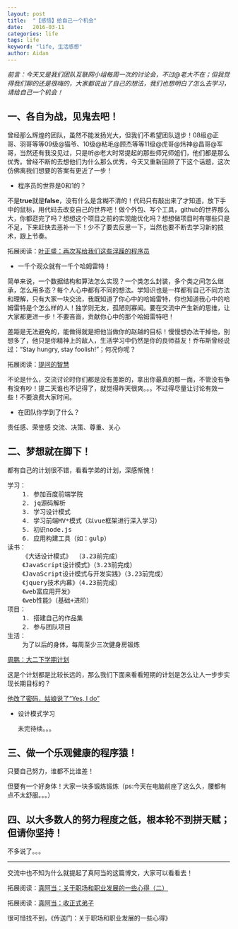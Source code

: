```yaml
---
layout: post
title:  "【感悟】给自己一个机会"
date:   2016-03-11
categories: life
tags: life
keyword: "life, 生活感想"
author: Aidan
---
```


*前言：今天又是我们团队互联网小组每周一次的讨论会，不过@老大不在；但我觉得我们聊的还是很嗨的，大家都说出了自己的想法，我们也想明白了怎么去学习，请给自己一个机会！*

## 一、各自为战，见鬼去吧！

曾经那么辉煌的团队，虽然不能发扬光大，但我们不希望团队退步！08级@正哥、羽哥等等09级@猫爷、10级@粘毛@顾杰等等11级@虎哥@炜神@昌哥@军哥，当然还有我没见过，只是听@老大时常提起的那些师兄师姐们，他们都是那么优秀。曾经不断的去想他们为什么那么优秀，今天又重新回顾了下这个话题，这次仿佛离我们想要的答案有更近了一步！

- 程序员的世界是0和1的？

不是**true**就是**false**，没有什么是含糊不清的！代码只有敲出来了才知道，放下手中的鼠标，用代码去改变自己的世界吧！做个外包、写个工具，github的世界那么大，你都逛完了吗？想想这个项目之前的实现能优化吗？想想做项目时有哪些只是不足，下来赶快去恶补一下！少不了要去反思一下，当然也要不断去学习新的技术，跟上节奏。

拓展阅读：[叶正盛：再次写给我们这些浮躁的程序员](http://blog.csdn.net/yzsind/article/details/6168854)

- 一千个观众就有一千个哈姆雷特！

简单来说，一个数据结构和算法怎么实现？一个类怎么封装，多个类之间怎么继承，怎么用多态？每个人心中都有不同的想法。学知识也是一样都有自己不同方法和理解，只有大家一块交流，我既知道了你心中的哈姆雷特，你也知道我心中的哈姆雷特是个怎么样的人！独学则无友，孤陋则寡闻。要在交流中产生新的思维，让大家都更进一步！不要吝啬，贡献你心中的那个哈姆雷特吧！

差距是无法避免的，能做得就是把他当做你的赵越的目标！慢慢想办法干掉他，别想多了，他只是你精神上的敌人，生活学习中仍然是你的良师益友！乔布斯曾经说过：“Stay hungry, stay foolish!”；何况你呢？

拓展阅读：[提问的智慧](http://www.dianbo.org/9238/stone/tiwendezhihui.htm)

不论是什么，交流讨论时你们都是没有差距的，拿出你最真的那一面，不管没有争有没有吵！提二天谁也不记得了，就觉得昨天很爽。。。不过得尽量让讨论有效一些！不要浪费大家时间。

- 在团队你学到了什么？

责任感、荣誉感
交流、决策、尊重、关心

## 二、梦想就在脚下！

都有自己的计划很不错，看看学弟的计划，深感惭愧！
<pre>学习：
	1. 参加百度前端学院
	2. jq源码解析
	3. 学习设计模式
	4. 学习前端MV*模式（以vue框架进行深入学习）
	5. 初识node.js
	6. 应用构建工具（如：gulp）
读书：
	《大话设计模式》 （3.23前完成）
	《JavaScript设计模式》（3.23前完成）
	《JavaScript设计模式与开发实践》（3.23前完成）
	《jquery技术内幕》（4.23前完成）
	《web富应用开发》
	《web性能》（基础+进阶）
项目：
	1. 搭建自己的作品集
	2. 参与团队项目
生活：
	为了以后的身体，每周至少三次健身房锻炼</pre>

[周鹏：大二下学期计划](http://blog.csdn.net/zp1996323/article/details/50813731)

这是个计划都是比较长远的，那么我们下面来看看短期的计划是怎么让人一步步实现长期目标的？

[他改了密码，姑娘说了“Yes, I do”](http://mp.weixin.qq.com/s?__biz=MzA4ODM1MTMzMQ==&mid=403454190&idx=1&sn=b111a9100f41991d6a71a39380fb340f&scene=2&srcid=0216WHddAKMwm6YsNQC2xdE7&from=timeline&isappinstalled=0#wechat_redirect)

- 设计模式学习

	未完待续。。。

## 三、做一个乐观健康的程序猿！

只要自己努力，谁都不比谁差！

但要有一个好身体！大家一块多锻炼锻炼（ps:今天在电脑前座了这么久，腰都有点不太舒服。。。）

## 四、以大多数人的努力程度之低，根本轮不到拼天赋；但请你坚持！

不多说了。。。

*************************

交流中也不知为什么就提起了真阿当的这篇博文，大家可以看看去！

拓展阅读：[真阿当：关于职场和职业发展的一些心得（二）](http://cly84920.blog.163.com/blog/static/2475001332015227950882/)

拓展阅读：[真阿当：收正式弟子](http://weibo.com/ttarticle/p/show?id=2309403950194998775816)

很可惜找不到，《传送门：关于职场和职业发展的一些心得》